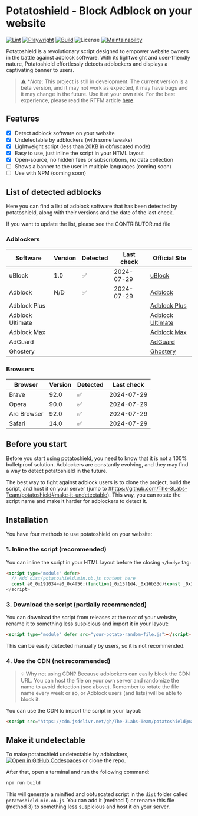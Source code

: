 # Potatoshield - Block Adblock on your website

[![Lint](https://github.com/The-3Labs-Team/potatoshield/actions/workflows/lint.yml/badge.svg)](https://github.com/The-3Labs-Team/potatoshield/actions/workflows/lint.yml)
[![Playwright](https://github.com/The-3Labs-Team/potatoshield/actions/workflows/playwright.yml/badge.svg)](https://github.com/The-3Labs-Team/potatoshield/actions/workflows/playwright.yml)
[![Build](https://github.com/The-3Labs-Team/potatoshield/actions/workflows/build.yml/badge.svg)](https://github.com/The-3Labs-Team/potatoshield/actions/workflows/build.yml)
![License](https://img.shields.io/github/license/the-3labs-team/potatoshield)
[![Maintainability](https://api.codeclimate.com/v1/badges/a7b3762f32a20d9e8777/maintainability)](https://codeclimate.com/github/The-3Labs-Team/potatoshield/maintainability)
<!--![jsDelivr hits (GitHub)](https://img.shields.io/jsdelivr/gh/hy/The-3Labs-Team/potatoshield?label=downloads)-->

Potatoshield is a revolutionary script designed to empower website owners in the battle against adblock software. With its lightweight and user-friendly nature, Potatoshield effortlessly detects adblockers and displays a captivating banner to users.

> ⚠️ **Note*: This project is still in development. The current version is a beta version, and it may not work as expected, it may have bugs and it may change in the future. Use it at your own risk. For the best experience, please read the RTFM article [here](...).

## Features
- [x] Detect adblock software on your website
- [x] Undetectable by adblockers (with some tweaks)
- [x] Lightweight script (less than 20KB in obfuscated mode)
- [x] Easy to use, just inline the script in your HTML layout
- [x] Open-source, no hidden fees or subscriptions, no data collection
- [ ] Shows a banner to the user in multiple languages (coming soon)
- [ ] Use with NPM (coming soon)

## List of detected adblocks

Here you can find a list of adblock software that has been detected by potatoshield, along with their versions and the date of the last check.

If you want to update the list, please see the CONTRIBUTOR.md file

### Adblockers

| Software         | Version | Detected | Last check | Official Site                |
|------------------|---------|----------|------------|------------------------------|
| uBlock           | 1.0     | ✅        | 2024-07-29 | [uBlock](https://ublock.org) |
| Adblock          | N/D     | ✅        | 2024-07-29 | [Adblock](https://getadblock.com) |
| Adblock Plus     |         |          |            | [Adblock Plus](https://adblockplus.org) |
| Adblock Ultimate |         |          |            | [Adblock Ultimate](https://adblockultimate.net) |
| Adblock Max      |         |          |            | [Adblock Max](https://adblockmax.com) |
| AdGuard          |         |          |            | [AdGuard](https://adguard.com) |
| Ghostery         |         |          |            | [Ghostery](https://ghostery.com) |

### Browsers

| Browser | Version | Detected | Last check         |
|---------|----------|----------|--------------------|
| Brave  | 92.0    | ✅       | 2024-07-29         |
| Opera | 90.0    | ✅       | 2024-07-29         |
| Arc Browser    | 92.0    | ✅       | 2024-07-29         |
| Safari  | 14.0    | ✅       | 2024-07-29         |

## Before you start

Before you start using potatoshield, you need to know that it is not a 100% bulletproof solution. Adblockers are constantly evolving, and they may find a way to detect potatoshield in the future.

The best way to fight against adblock users is to clone the project, build the script, and host it on your server (jump to #https://github.com/The-3Labs-Team/potatoshield#make-it-undetectable). This way, you can rotate the script name and make it harder for adblockers to detect it.

## Installation

You have four methods to use potatoshield on your website:

### 1. Inline the script (recommended)

You can inline the script in your HTML layout before the closing `</body>` tag:

```html
<script type="module" defer>
  // Add dist/potatoshield.min.ob.js content here
  const a0_0x191034=a0_0x4f56;(function(_0x15f1d4,_0x16b33d){const _0x3b7bb4=a0_0x4f56...
</script>
```

<!--### 2. Import the script (partially recommended) // Not yet implemented

You can install potatoshield by using NPM:

```bash
npm install potatoshield
```

Then, you can import it in one of your main JavaScript file:

```javascript
import 'potatoshield';
```-->

### 3. Download the script (partially recommended)

You can download the script from releases at the root of your website, rename it to something less suspicious and import it in your layout:

```html
<script type="module" defer src="your-potato-random-file.js"></script>
```

This can be easily detected manually by users, so it is not recommended.

### 4. Use the CDN (not recommended)

> 💡 Why not using CDN? Because adblockers can easily block the CDN URL. You can host the file on your own server and randomize the name to avoid detection (see above). Remember to rotate the file name every week or so, or Adblock users (and lists) will be able to block it.

You can use the CDN to import the script in your layout:

```html
<script src="https://cdn.jsdelivr.net/gh/The-3Labs-Team/potatoshield@main/dist/potatoshield.min.ob.js"></script>
```

## Make it undetectable

To make potatoshield undetectable by adblockers, [![Open in GitHub Codespaces](https://img.shields.io/badge/Open_in_GitHub_Codespaces-gray?logo=github)](https://codespaces.new/The-3Labs-Team/potatoshield) or clone the repo.

After that, open a terminal and run the following command:

```bash
npm run build
```

This will generate a minified and obfuscated script in the `dist` folder called `potatoshield.min.ob.js`. You can add it (method 1) or rename this file (method 3) to something less suspicious and host it on your server.


